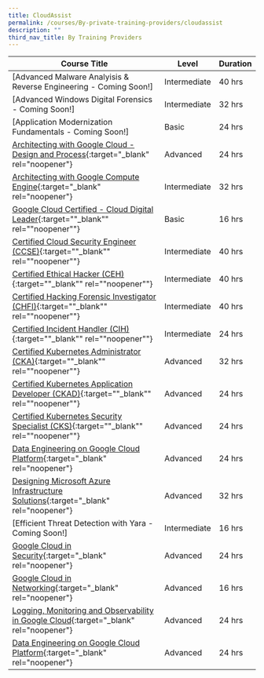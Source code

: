 ```yaml
---
title: CloudAssist
permalink: /courses/By-private-training-providers/cloudassist
description: ""
third_nav_title: By Training Providers
---
```

|Course Title  | Level | Duration |
| - | - | - | 
|[Advanced Malware Analyisis & Reverse Engineering - Coming Soon!]|Intermediate|40 hrs |
|[Advanced Windows Digital Forensics - Coming Soon!]|Intermediate|32 hrs |
|[Application Modernization Fundamentals - Coming Soon!]|Basic|24 hrs |
|[Architecting with Google Cloud - Design and Process](https://www.cloudassistsvcs.com/google-cloud-certified-professional-cloud-architect-bundle/){:target="_blank" rel="noopener"} |Advanced|24 hrs |
|[Architecting with Google Compute Engine](https://www.cloudassistsvcs.com/google-cloud-certified-associate-cloud-engineer/){:target="_blank" rel="noopener"} |Intermediate|32 hrs |
|[Google Cloud Certified - Cloud Digital Leader](https://cloud.google.com/training/business#cloud-digital-leader-path/){:target=""_blank"" rel=""noopener""} |Basic|16 hrs |
|[Certified Cloud Security Engineer (CCSE)](https://iclass.eccouncil.org/certified-cloud-security-engineer-ccse/){:target=""_blank"" rel=""noopener""} |Intermediate|40 hrs |
|[Certified Ethical Hacker (CEH)](https://iclass.eccouncil.org/our-courses/certified-ethical-hacker-ceh/){:target=""_blank"" rel=""noopener""} |Intermediate|40 hrs |
|[Certified Hacking Forensic Investigator (CHFI)](https://www.eccouncil.org/programs/computer-hacking-forensic-investigator-chfi/){:target=""_blank"" rel=""noopener""} |Intermediate|40 hrs |
|[Certified Incident Handler (CIH)](https://www.eccouncil.org/programs/ec-council-certified-incident-handler-ecih/){:target=""_blank"" rel=""noopener""} |Intermediate|24 hrs |
|[Certified Kubernetes Administrator (CKA)](https://www.cloudassistsvcs.com/certified-kubernetes-administrator-cka/){:target=""_blank"" rel=""noopener""} |Advanced|32 hrs |
|[Certified Kubernetes Application Developer (CKAD)](https://www.cloudassistsvcs.com/certified-kubernetes-application-developer-ckad/){:target=""_blank"" rel=""noopener""} |Advanced|24 hrs |
|[Certified Kubernetes Security Specialist (CKS)](https://training.linuxfoundation.org/training/kubernetes-security-essentials-lfs260/){:target=""_blank"" rel=""noopener""} |Advanced|24 hrs |
|[Data Engineering on Google Cloud Platform](https://www.cloudassistsvcs.com/google-cloud-certified-professional-data-engineer-bundle/){:target="_blank" rel="noopener"} |Advanced|24 hrs |
|[Designing Microsoft Azure Infrastructure Solutions](https://docs.microsoft.com/en-us/learn/certifications/courses/az-305t00){:target="_blank" rel="noopener"} |Advanced|32 hrs |
|[Efficient Threat Detection with Yara - Coming Soon!]|Intermediate|16 hrs |
|[Google Cloud in Security](https://www.cloudassistsvcs.com/google-cloud-certified-professional-cloud-security-engineer-bundle/){:target="_blank" rel="noopener"} |Advanced|24 hrs |
|[Google Cloud in Networking](https://www.cloudassistsvcs.com/google-cloud-certified-professional-cloud-network-engineer-bundle/){:target="_blank" rel="noopener"} |Advanced|16 hrs |
|[Logging, Monitoring and Observability in Google Cloud](https://www.cloudassistsvcs.com/google-cloud-certified-professional-cloud-devops-engineer-bundle/){:target="_blank" rel="noopener"} |Advanced|24 hrs |
|[Data Engineering on Google Cloud Platform](https://www.cloudassistsvcs.com/google-cloud-certified-professional-data-engineer-bundle/){:target="_blank" rel="noopener"} |Advanced|24 hrs |